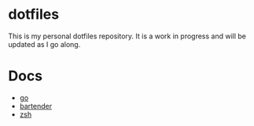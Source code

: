 # dotfiles

This is my personal dotfiles repository. It is a work in progress and will be updated as I go along.
    
# Docs
- [go](docs/go.md)
- [bartender](docs/bartender.md)
- [zsh](docs/zsh.md)
